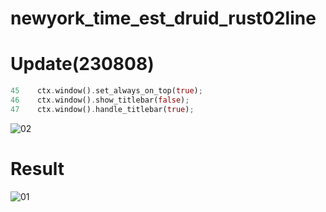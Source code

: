 # newyork_time_est_druid_rust02line

# Update(230808)

```rust
45    ctx.window().set_always_on_top(true);
46    ctx.window().show_titlebar(false);
47    ctx.window().handle_titlebar(true);
```


![02](https://github.com/YoungHaKim7/Cpp_Training/assets/67513038/c16924c9-d20c-426b-8bc6-6f54f353e753)


# Result

![01](https://github.com/YoungHaKim7/Cpp_Training/assets/67513038/f628d962-fa53-446c-bc57-991adcfa23db)

